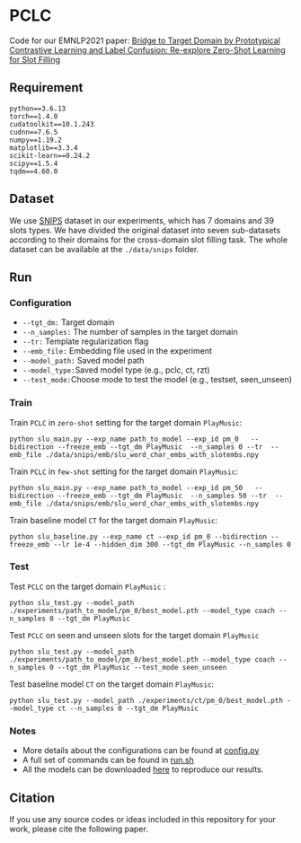 # PCLC

Code for our EMNLP2021 paper: [Bridge to Target Domain by Prototypical Contrastive Learning and Label Confusion: Re-explore Zero-Shot Learning for Slot Filling](https://arxiv.org/abs/2110.03572)

## Requirement

```
python==3.6.13
torch==1.4.0
cudatoolkit==10.1.243
cudnn==7.6.5
numpy==1.19.2
matplotlib==3.3.4
scikit-learn==0.24.2
scipy==1.5.4
tqdm==4.60.0
```

## Dataset

We use [SNIPS](https://github.com/MiuLab/SlotGated-SLU/tree/master/data/snips) dataset in our experiments, which has 7 domains and 39 slots types. We have divided the original dataset into seven sub-datasets according to their domains for the cross-domain slot filling task.  The whole dataset can be available at the `./data/snips`  folder.

## Run

### Configuration

- `--tgt_dm:` Target domain
- `--n_samples:` The number of samples in the target domain
- `--tr:` Template regularization flag
- `--emb_file:` Embedding file used in the experiment
- `--model_path:` Saved model path
- `--model_type:`Saved model type (e.g., pclc, ct, rzt)
- `--test_mode:`Choose mode to test the model (e.g., testset, seen_unseen)

### Train

Train `PCLC` in  `zero-shot` setting for the target domain `PlayMusic`:

```
python slu_main.py --exp_name path_to_model --exp_id pm_0   --bidirection --freeze_emb --tgt_dm PlayMusic  --n_samples 0 --tr  --emb_file ./data/snips/emb/slu_word_char_embs_with_slotembs.npy
```

Train `PCLC` in  `few-shot` setting for the target domain `PlayMusic`:
```
python slu_main.py --exp_name path_to_model --exp_id pm_50   --bidirection --freeze_emb --tgt_dm PlayMusic  --n_samples 50 --tr  --emb_file ./data/snips/emb/slu_word_char_embs_with_slotembs.npy
```

Train  baseline model `CT` for the target domain `PlayMusic`:

```
python slu_baseline.py --exp_name ct --exp_id pm_0 --bidirection --freeze_emb --lr 1e-4 --hidden_dim 300 --tgt_dm PlayMusic --n_samples 0
```

### Test

Test `PCLC` on the target domain `PlayMusic` :

```
python slu_test.py --model_path ./experiments/path_to_model/pm_0/best_model.pth --model_type coach --n_samples 0 --tgt_dm PlayMusic
```

Test `PCLC` on seen and unseen slots for the target domain `PlayMusic`

```
python slu_test.py --model_path ./experiments/path_to_model/pm_0/best_model.pth --model_type coach --n_samples 0 --tgt_dm PlayMusic --test_mode seen_unseen
```

Test baseline model `CT` on the target domain `PlayMusic`:

```
python slu_test.py --model_path ./experiments/ct/pm_0/best_model.pth --model_type ct --n_samples 0 --tgt_dm PlayMusic
```

### Notes

- More details about the configurations can be found at [config.py](https://github.com/W-lw/PCLC/blob/main/config.py)
- A full set of commands can be found in [run.sh](https://github.com/W-lw/PCLC/blob/main/run.sh)
- All the models can be downloaded [here](https://drive.google.com/drive/folders/1LgchJphV5gjRJULZZVvTgCMt_E2Oo7OZ?usp=sharing)  to reproduce our results.

## Citation

 If you use any source codes or ideas included in this repository for your work, please cite the following paper.

```

```


